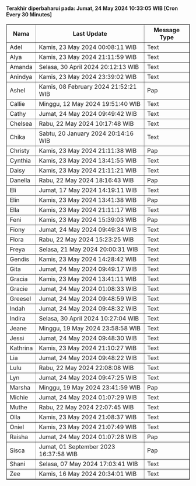 #### Terakhir diperbaharui pada: Jumat, 24 May 2024 10:33:05 WIB [Cron Every 30 Minutes]

<table border='1'><tr><th>Nama</th><th>Last Update</th><th>Message Type</th></tr><tr><td>Adel</td><td>Kamis, 23 May 2024 00:08:11 WIB</td><td>Text</td></tr><tr><td>Alya</td><td>Kamis, 23 May 2024 21:11:59 WIB</td><td>Text</td></tr><tr><td>Amanda</td><td>Selasa, 30 April 2024 20:12:13 WIB</td><td>Text</td></tr><tr><td>Anindya</td><td>Kamis, 23 May 2024 23:39:02 WIB</td><td>Text</td></tr><tr><td>Ashel</td><td>Kamis, 08 February 2024 21:52:21 WIB</td><td>Pap</td></tr><tr><td>Callie</td><td>Minggu, 12 May 2024 19:51:40 WIB</td><td>Text</td></tr><tr><td>Cathy</td><td>Jumat, 24 May 2024 09:49:42 WIB</td><td>Text</td></tr><tr><td>Chelsea</td><td>Rabu, 22 May 2024 10:17:48 WIB</td><td>Text</td></tr><tr><td>Chika</td><td>Sabtu, 20 January 2024 20:14:16 WIB</td><td>Text</td></tr><tr><td>Christy</td><td>Kamis, 23 May 2024 21:11:38 WIB</td><td>Pap</td></tr><tr><td>Cynthia</td><td>Kamis, 23 May 2024 13:41:55 WIB</td><td>Text</td></tr><tr><td>Daisy</td><td>Kamis, 23 May 2024 21:11:21 WIB</td><td>Text</td></tr><tr><td>Danella</td><td>Rabu, 22 May 2024 18:16:43 WIB</td><td>Pap</td></tr><tr><td>Eli</td><td>Jumat, 17 May 2024 14:19:11 WIB</td><td>Text</td></tr><tr><td>Elin</td><td>Kamis, 23 May 2024 13:41:38 WIB</td><td>Pap</td></tr><tr><td>Ella</td><td>Kamis, 23 May 2024 21:11:17 WIB</td><td>Text</td></tr><tr><td>Feni</td><td>Kamis, 23 May 2024 15:39:03 WIB</td><td>Pap</td></tr><tr><td>Fiony</td><td>Jumat, 24 May 2024 09:49:34 WIB</td><td>Text</td></tr><tr><td>Flora</td><td>Rabu, 22 May 2024 15:23:25 WIB</td><td>Text</td></tr><tr><td>Freya</td><td>Selasa, 21 May 2024 20:00:31 WIB</td><td>Text</td></tr><tr><td>Gendis</td><td>Kamis, 23 May 2024 14:28:42 WIB</td><td>Text</td></tr><tr><td>Gita</td><td>Jumat, 24 May 2024 09:49:17 WIB</td><td>Text</td></tr><tr><td>Gracia</td><td>Kamis, 23 May 2024 13:41:11 WIB</td><td>Text</td></tr><tr><td>Gracie</td><td>Jumat, 24 May 2024 01:08:33 WIB</td><td>Text</td></tr><tr><td>Greesel</td><td>Jumat, 24 May 2024 09:48:59 WIB</td><td>Text</td></tr><tr><td>Indah</td><td>Jumat, 24 May 2024 09:48:32 WIB</td><td>Text</td></tr><tr><td>Indira</td><td>Selasa, 30 April 2024 10:27:04 WIB</td><td>Text</td></tr><tr><td>Jeane</td><td>Minggu, 19 May 2024 23:58:58 WIB</td><td>Text</td></tr><tr><td>Jessi</td><td>Jumat, 24 May 2024 09:48:30 WIB</td><td>Text</td></tr><tr><td>Kathrina</td><td>Kamis, 23 May 2024 21:10:27 WIB</td><td>Text</td></tr><tr><td>Lia</td><td>Jumat, 24 May 2024 09:48:22 WIB</td><td>Text</td></tr><tr><td>Lulu</td><td>Rabu, 22 May 2024 22:08:08 WIB</td><td>Text</td></tr><tr><td>Lyn</td><td>Jumat, 24 May 2024 09:47:25 WIB</td><td>Text</td></tr><tr><td>Marsha</td><td>Minggu, 19 May 2024 23:41:59 WIB</td><td>Pap</td></tr><tr><td>Michie</td><td>Jumat, 24 May 2024 01:07:29 WIB</td><td>Text</td></tr><tr><td>Muthe</td><td>Rabu, 22 May 2024 22:07:45 WIB</td><td>Text</td></tr><tr><td>Olla</td><td>Kamis, 23 May 2024 21:08:37 WIB</td><td>Text</td></tr><tr><td>Oniel</td><td>Kamis, 23 May 2024 21:07:49 WIB</td><td>Text</td></tr><tr><td>Raisha</td><td>Jumat, 24 May 2024 01:07:28 WIB</td><td>Pap</td></tr><tr><td>Sisca</td><td>Jumat, 01 September 2023 16:37:58 WIB</td><td>Pap</td></tr><tr><td>Shani</td><td>Selasa, 07 May 2024 17:03:41 WIB</td><td>Text</td></tr><tr><td>Zee</td><td>Kamis, 16 May 2024 20:34:01 WIB</td><td>Text</td></tr></table>